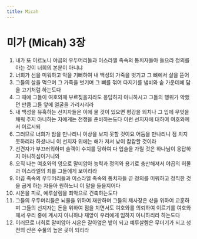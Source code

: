 ```yaml
---
title: Micah
---
```


# 미가 (Micah) 3장
1. 내가 또 이르노니 야곱의 우두머리들과 이스라엘 족속의 통치자들아 들으라 정의를 아는 것이 너희의 본분이 아니냐
1. 너희가 선을 미워하고 악을 기뻐하여 내 백성의 가죽을 벗기고 그 뼈에서 살을 뜯어
1. 그들의 살을 먹으며 그 가죽을 벗기며 그 뼈를 꺾어 다지기를 냄비와 솥 가운데에 담을 고기처럼 하는도다
1. 그 때에 그들이 여호와께 부르짖을지라도 응답하지 아니하시고 그들의 행위가 악했던 만큼 그들 앞에 얼굴을 가리시리라
1. 내 백성을 유혹하는 선지자들은 이에 물 것이 있으면 평강을 외치나 그 입에 무엇을 채워 주지 아니하는 자에게는 전쟁을 준비하는도다 이런 선지자에 대하여 여호와께서 이르시되
1. 그러므로 너희가 밤을 만나리니 이상을 보지 못할 것이요 어둠을 만나리니 점 치지 못하리라 하셨나니 이 선지자 위에는 해가 져서 낮이 캄캄할 것이라
1. 선견자가 부끄러워하며 술객이 수치를 당하여 다 입술을 가릴 것은 하나님이 응답하지 아니하심이거니와
1. 오직 나는 여호와의 영으로 말미암아 능력과 정의와 용기로 충만해져서 야곱의 허물과 이스라엘의 죄를 그들에게 보이리라
1. 야곱 족속의 우두머리들과 이스라엘 족속의 통치자들 곧 정의를 미워하고 정직한 것을 굽게 하는 자들아 원하노니 이 말을 들을지어다
1. 시온을 피로, 예루살렘을 죄악으로 건축하는도다
1. 그들의 우두머리들은 뇌물을 위하여 재판하며 그들의 제사장은 삯을 위하여 교훈하며 그들의 선지자는 돈을 위하여 점을 치면서도 여호와를 의뢰하여 이르기를 여호와께서 우리 중에 계시지 아니하냐 재앙이 우리에게 임하지 아니하리라 하는도다
1. 이러므로 너희로 말미암아 시온은 갈아엎은 밭이 되고 예루살렘은 무더기가 되고 성전의 산은 수풀의 높은 곳이 되리라